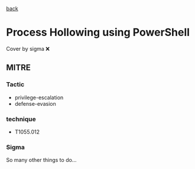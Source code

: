 [back](../index.md)
# Process Hollowing using PowerShell
Cover by sigma :x: 

## MITRE
### Tactic
  - privilege-escalation
  - defense-evasion

### technique
  - T1055.012

### Sigma

 So many other things to do...